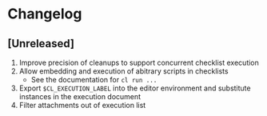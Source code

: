 # Changelog

## [Unreleased]

1. Improve precision of cleanups to support concurrent checklist execution
2. Allow embedding and execution of abitrary scripts in checklists
   - See the documentation for `cl run ...`
3. Export `$CL_EXECUTION_LABEL` into the editor environment and substitute
   instances in the execution document
4. Filter attachments out of execution list
